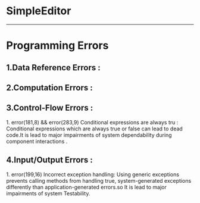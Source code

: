 # SimpleEditor

---------
# Programming Errors

## 1.Data Reference Errors :

## 2.Computation Errors :

## 3.Control-Flow Errors :
 <p>1. error(181,8) && error(283,9) Conditional expressions are always tru : 
 Conditional expressions which are always true or false can lead to dead code.It is lead to major impairments of system dependability during component interactions .</p>
 

## 4.Input/Output Errors :
<p>1. error(199,16) Incorrect exception handling: Using generic exceptions prevents calling methods from handling true, system-generated exceptions differently than application-generated errors.so It is lead to major impairments of system Testability.</p>

